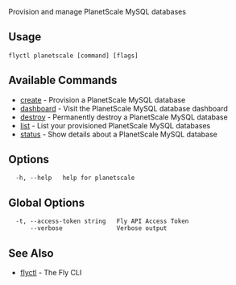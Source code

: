 Provision and manage PlanetScale MySQL databases


## Usage
~~~
flyctl planetscale [command] [flags]
~~~

## Available Commands
* [create](/docs/flyctl/planetscale-create/)	 - Provision a PlanetScale MySQL database
* [dashboard](/docs/flyctl/planetscale-dashboard/)	 - Visit the PlanetScale MySQL database dashboard
* [destroy](/docs/flyctl/planetscale-destroy/)	 - Permanently destroy a PlanetScale MySQL database
* [list](/docs/flyctl/planetscale-list/)	 - List your provisioned PlanetScale MySQL databases
* [status](/docs/flyctl/planetscale-status/)	 - Show details about a PlanetScale MySQL database

## Options

~~~
  -h, --help   help for planetscale
~~~

## Global Options

~~~
  -t, --access-token string   Fly API Access Token
      --verbose               Verbose output
~~~

## See Also

* [flyctl](/docs/flyctl/help/)	 - The Fly CLI

